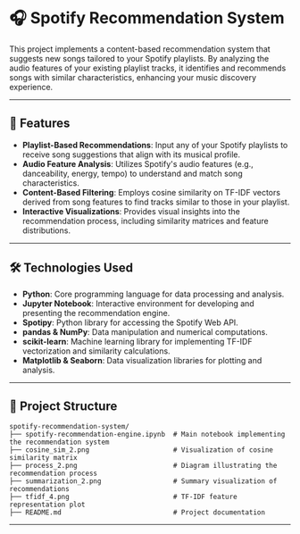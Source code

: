 # 🎧 Spotify Recommendation System

This project implements a content-based recommendation system that suggests new songs tailored to your Spotify playlists. By analyzing the audio features of your existing playlist tracks, it identifies and recommends songs with similar characteristics, enhancing your music discovery experience.

---

## 📌 Features

* **Playlist-Based Recommendations**: Input any of your Spotify playlists to receive song suggestions that align with its musical profile.
* **Audio Feature Analysis**: Utilizes Spotify's audio features (e.g., danceability, energy, tempo) to understand and match song characteristics.
* **Content-Based Filtering**: Employs cosine similarity on TF-IDF vectors derived from song features to find tracks similar to those in your playlist.
* **Interactive Visualizations**: Provides visual insights into the recommendation process, including similarity matrices and feature distributions.

---

## 🛠️ Technologies Used

* **Python**: Core programming language for data processing and analysis.
* **Jupyter Notebook**: Interactive environment for developing and presenting the recommendation engine.
* **Spotipy**: Python library for accessing the Spotify Web API.
* **pandas & NumPy**: Data manipulation and numerical computations.
* **scikit-learn**: Machine learning library for implementing TF-IDF vectorization and similarity calculations.
* **Matplotlib & Seaborn**: Data visualization libraries for plotting and analysis.

---

## 📁 Project Structure

```
spotify-recommendation-system/
├── spotify-recommendation-engine.ipynb  # Main notebook implementing the recommendation system
├── cosine_sim_2.png                     # Visualization of cosine similarity matrix
├── process_2.png                        # Diagram illustrating the recommendation process
├── summarization_2.png                  # Summary visualization of recommendations
├── tfidf_4.png                          # TF-IDF feature representation plot
├── README.md                            # Project documentation
```

---


